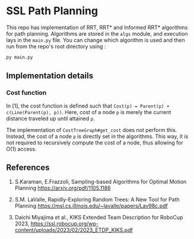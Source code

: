 # SSL Path Planning

This repo has implementation of RRT,
RRT* and Informed RRT* algorithms for path planning.
Algorithms are stored in the `algs` module, and execution
lays in the `main.py` file. You can change which algorithm is used
and then run from the repo's root directory using :

```bash
py main.py
```

## Implementation details
### Cost function
In [1], the cost function is defined such that `Cost(p) = Parent(p) + c(Line(Parent(p), p))`.
Here, cost of a node `p` is merely the current distance traveled up until attained `p`.

The implementation of `CostTreeGraph#get_cost` does not perform this. Instead, the cost of a node
`p` is directly set in the algorithms. This way, it is not required to recursively compute the
cost of a node, thus allowing for O(1) access.

## References
1. S.Karaman, E.Frazzoli, Sampling-based Algorithms for Optimal Motion Planning 
https://arxiv.org/pdf/1105.1186

2. S.M. LaValle, Rapidly-Exploring Random Trees: A New Tool for Path Planning
https://msl.cs.illinois.edu/~lavalle/papers/Lav98c.pdf

3. Daichi Miyajima et al., KIKS Extended Team Description
for RoboCup 2023, https://ssl.robocup.org/wp-content/uploads/2023/02/2023_ETDP_KIKS.pdf